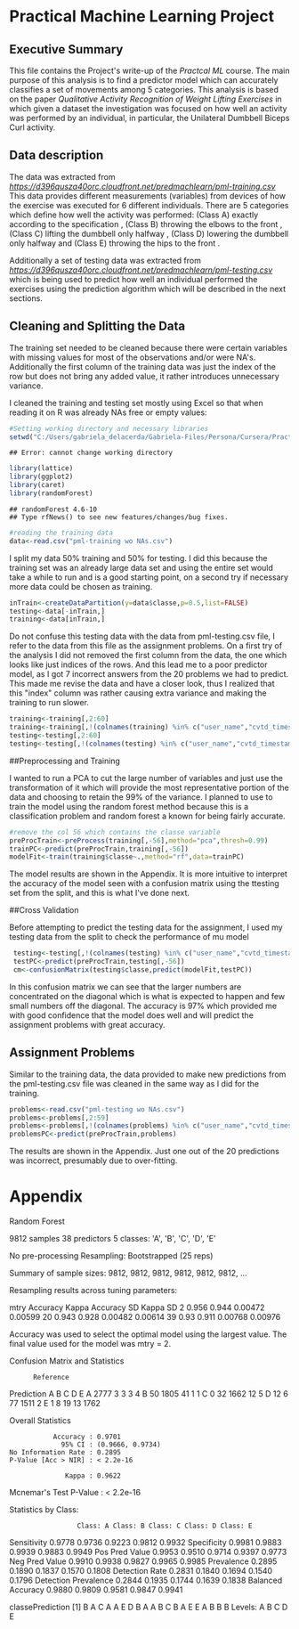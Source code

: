 Practical Machine Learning Project
========================================================

## Executive Summary

This file contains the Project's write-up of the _Practcal ML_ course.
The main purpose of this analysis is to find a predictor  model which can accurately classifies a set of movements among 5 categories. This analysis is based on the paper _Qualitative Activity Recognition of Weight Lifting Exercises_ in which given a dataset the investigation was focused on how well an activity was performed by an individual, in particular, the Unilateral Dumbbell Biceps Curl activity.

## Data description

The data was extracted from _https://d396qusza40orc.cloudfront.net/predmachlearn/pml-training.csv_ This data provides different measurements (variables) from devices of how the exercise was executed for 6 different individuals. There are 5 categories which define how well the activity was performed: (Class A) exactly according to the specification , (Class B) throwing the elbows to the front , (Class C) lifting the dumbbell only halfway , (Class D) lowering the dumbbell only halfway  and (Class E) throwing the hips to the front .

Additionally a set of testing data was extracted from _https://d396qusza40orc.cloudfront.net/predmachlearn/pml-testing.csv_ which is being used to predict how well an individual performed the exercises using the prediction algorithm which will be described in the next sections.

## Cleaning and Splitting the Data

The training set needed to be cleaned because there were certain variables with missing values for most of the observations and/or were NA's. Additionally the first column of the training data was just the index of the row but does not bring any added value, it rather introduces unnecessary variance.

I cleaned the training and testing set mostly using Excel so that when reading it on R was already NAs free or empty values:



```r
#Setting working directory and necessary libraries
setwd("C:/Users/gabriela_delacerda/Gabriela-Files/Persona/Cursera/Practical ML/Project")
```

```
## Error: cannot change working directory
```

```r
library(lattice)
library(ggplot2)
library(caret)
library(randomForest)
```

```
## randomForest 4.6-10
## Type rfNews() to see new features/changes/bug fixes.
```

```r
#reading the training data
data<-read.csv("pml-training wo NAs.csv")
```

I split my data 50% training and 50% for testing. I did this because the training set was an already large data set and using the entire set would take a while to run  and is a good starting point, on a second try if necessary more data could be chosen as training. 


```r
inTrain<-createDataPartition(y=data$classe,p=0.5,list=FALSE)
testing<-data[-inTrain,]
training<-data[inTrain,]
```

Do not confuse this testing data with the data from pml-testing.csv file, I refer to the data from this file as the assignment problems.
On a first try of the analysis I did not removed the first column from the data, the one which looks like just indices of the rows. And this lead me to a poor predictor model, as I got 7 incorrect answers from the 20 problems we had to predict. This made me revise the data and have a closer look, thus I realized that this "index" column was rather causing extra variance and making the training to run slower.
 

```r
training<-training[,2:60]
training<-training[,!(colnames(training) %in% c("user_name","cvtd_timestamp","new_window"))]
testing<-testing[,2:60]
testing<-testing[,!(colnames(testing) %in% c("user_name","cvtd_timestamp","new_window"))]
```

##Preprocessing and Training

I wanted to run a PCA to cut the large number of variables and just use the transformation of it which will provide the most representative portion of the data and choosing to retain the 99% of the variance.
I planned to use to train the model using the random forest method because this is a classification problem and random forest a known for being fairly accurate.


```r
#remove the col 56 which contains the classe variable
preProcTrain<-preProcess(training[,-56],method="pca",thresh=0.99)
trainPC<-predict(preProcTrain,training[,-56])
modelFit<-train(training$classe~.,method="rf",data=trainPC)
```

The model results are shown in the Appendix. It is more intuitive to interpret the accuracy of the model seen with a confusion matrix using the ttesting set from the split, and this is what I've done next.



##Cross Validation

Before attempting to predict the testing data for the assignment, I used my testing data from the split to check the performance of mu model


```r
 testing<-testing[,!(colnames(testing) %in% c("user_name","cvtd_timestamp","new_window"))]
 testPC<-predict(preProcTrain,testing[,-56])
 cm<-confusionMatrix(testing$classe,predict(modelFit,testPC))
```
 
 In this confusion matrix we can see that the larger numbers are concentrated on the diagonal which is what is expected to happen and few small numbers off the diagonal. The accuracy is 97% which provided me with good confidence that the model does well and will predict the assignment problems with great accuracy.
 
 
 ## Assignment Problems

Similar to the training data, the data provided to make new predictions from the pml-testing.csv file was cleaned in the same way as I did for the training.



```r
problems<-read.csv("pml-testing wo NAs.csv")
problems<-problems[,2:59]
problems<-problems[,!(colnames(problems) %in% c("user_name","cvtd_timestamp","new_window"))]
problemsPC<-predict(preProcTrain,problems)
```
 
The results are shown in the Appendix. Just one out of the 20 predictions was incorrect, presumably due to over-fitting.




Appendix
========================================================

Random Forest 

9812 samples
  38 predictors
   5 classes: 'A', 'B', 'C', 'D', 'E' 

No pre-processing
Resampling: Bootstrapped (25 reps) 

Summary of sample sizes: 9812, 9812, 9812, 9812, 9812, 9812, ... 

Resampling results across tuning parameters:

  mtry  Accuracy  Kappa  Accuracy SD  Kappa SD
  2     0.956     0.944  0.00472      0.00599 
  20    0.943     0.928  0.00482      0.00614 
  39    0.93      0.911  0.00768      0.00976 

Accuracy was used to select the optimal model using  the largest value.
The final value used for the model was mtry = 2. 



Confusion Matrix and Statistics

          Reference
Prediction    A    B    C    D    E
         A 2777    3    3    3    4
         B   50 1805   41    1    1
         C    0   32 1662   12    5
         D   12    6   77 1511    2
         E    1    8   19   13 1762

Overall Statistics
                                          
               Accuracy : 0.9701          
                 95% CI : (0.9666, 0.9734)
    No Information Rate : 0.2895          
    P-Value [Acc > NIR] : < 2.2e-16       
                                          
                  Kappa : 0.9622          
 Mcnemar's Test P-Value : < 2.2e-16       

Statistics by Class:

                     Class: A Class: B Class: C Class: D Class: E
Sensitivity            0.9778   0.9736   0.9223   0.9812   0.9932
Specificity            0.9981   0.9883   0.9939   0.9883   0.9949
Pos Pred Value         0.9953   0.9510   0.9714   0.9397   0.9773
Neg Pred Value         0.9910   0.9938   0.9827   0.9965   0.9985
Prevalence             0.2895   0.1890   0.1837   0.1570   0.1808
Detection Rate         0.2831   0.1840   0.1694   0.1540   0.1796
Detection Prevalence   0.2844   0.1935   0.1744   0.1639   0.1838
Balanced Accuracy      0.9880   0.9809   0.9581   0.9847   0.9941


classePrediction
 [1] B A C A A E D B A A B C B A E E A B B B
Levels: A B C D E
